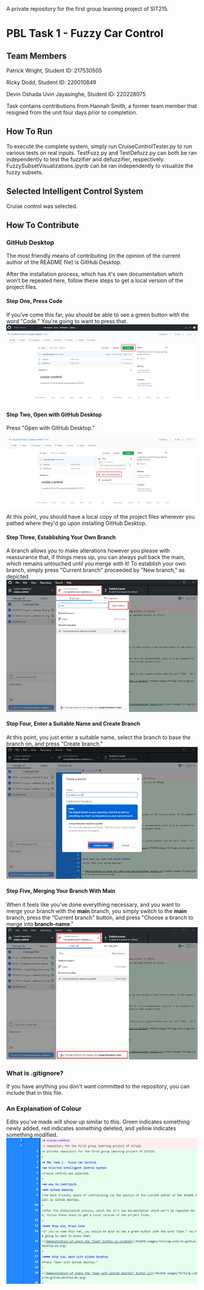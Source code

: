 A private repository for the first group learning project of SIT215.

# PBL Task 1 - Fuzzy Car Control

## Team Members
Patrick Wright, Student ID: 217530505

Ricky Dodd, Student ID: 220010849

Devin Oshada Uvin Jayasinghe, Student ID: 220228075

Task contains contributions from Hannah Smith, a former team member that resigned from the unit four days prior to completion.

## How To Run
To execute the complete system, simply run CruiseControlTester.py to run various tests on real inputs.
TestFuzz.py and TestDefuzz.py can both be ran independently to test the fuzzifier and defuzzifier, respectively.
FuzzySubsetVisualizations.ipynb can be ran independently to visualize the fuzzy subsets.

## Selected Intelligent Control System
Cruise control was selected.

## How To Contribute
### GitHub Desktop
The most friendly means of contributing (in the opinion of the current author of the README file) is GitHub Desktop.

After the installation process, which has it's own documentation which won't be repeated here, follow these steps to get a local version of the project files.

#### Step One, Press Code
If you've come this far, you should be able to see a green button with the word "Code." You're going to want to press that.
![Demonstration of where the "Code" button is located](/README-images/forking-code-to-github-desktop-01.png)

#### Step Two, Open with GitHub Desktop
Press "Open with GitHub Desktop."

![Demonstration of where the "Open with GitHub Desktop" button is](/README-images/forking-code-to-github-desktop-02.png)

At this point, you should have a local copy of the project files wherever you pathed where they'd go upon installing GitHub Desktop.

#### Step Three, Establishing Your Own Branch
A branch allows you to make alterations however you please with reassurance that, if things mess up, you can always pull back the main, which remains untouched until you merge with it!
To establish your own branch, simply press "Current branch" proceeded by "New branch," as depicted.
![Demonstration of creating a branch by pressing the appropriate buttons](/README-images/creating-a-branch-01.png)

#### Step Four, Enter a Suitable Name and Create Branch
At this point, you just enter a suitable name, select the branch to base the branch on, and press "Create branch."
![Demonstration of creating a branch by pressing the appropriate buttons](/README-images/creating-a-branch-02.png)

#### Step Five, Merging Your Branch With Main
When it feels like you've done everything necessary, and you want to merge your branch with the **main** branch, you simply switch to the **main** branch, press the "Current branch" button, and press "Choose a branch to merge into **branch-name**."
![Demonstration of merging branches](/README-images/merge-to-branch-name.png)

### What is .gitignore?
If you have anything you don't want committed to the repository, you can include that in this file.

### An Explanation of Colour
Edits you've made will show up similar to this. Green indicates something newly added, red indicates something deleted, and yellow indicates something modified.
![Demonstration of how the colours present themselves, visually](/README-images/explaining-colours.png)
